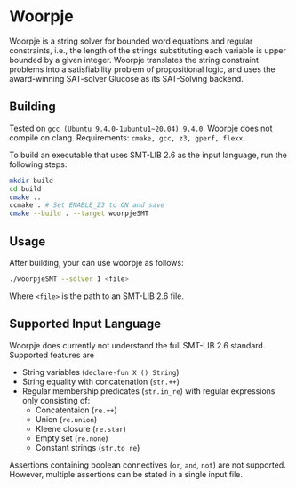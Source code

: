 # Woorpje

Woorpje is a string solver for bounded word equations and regular constraints, i.e., the length of the strings substituting each variable is upper bounded by a given integer. Woorpje translates the string constraint problems into a satisfiability problem of propositional logic, and uses the award-winning SAT-solver Glucose as its SAT-Solving backend.

## Building

Tested on `gcc (Ubuntu 9.4.0-1ubuntu1~20.04) 9.4.0`.
Woorpje does not compile on clang.
Requirements: `cmake, gcc, z3, gperf, flexx`.

To build an executable that uses  SMT-LIB 2.6 as the input language, run the following steps:

```sh
mkdir build
cd build
cmake ..
ccmake . # Set ENABLE_Z3 to ON and save
cmake --build . --target woorpjeSMT
```

## Usage

After building, your can use woorpje as follows:

```sh
./woorpjeSMT --solver 1 <file>
```

Where `<file>` is the path to an SMT-LIB 2.6 file.

## Supported Input Language

Woorpje does currently not understand the full SMT-LIB 2.6 standard.
Supported features are

- String variables (`declare-fun X () String`)
- String equality with concatenation (`str.++`)
- Regular membership predicates (`str.in_re`) with regular expressions only consisting of:
  - Concatentaion (`re.++`)
  - Union (`re.union`)
  - Kleene closure (`re.star`)
  - Empty set (`re.none`)
  - Constant strings (`str.to_re`)

Assertions containing boolean connectives (`or`, `and`, `not`) are not supported.
However, multiple assertions can be stated in a single input file.
